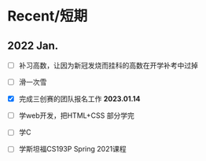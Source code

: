 # Recent/短期
## 2022 Jan.
- [ ] 补习高数，让因为新冠发烧而挂科的高数在开学补考中过掉<br>
- [ ] 滑一次雪
- [x] 完成三创赛的团队报名工作                              **2023.01.14** <br>
- [ ] 学web开发，把HTML+CSS 部分学完<br>
- [ ] 学C
- [ ] 学斯坦福CS193P Spring 2021课程
 
